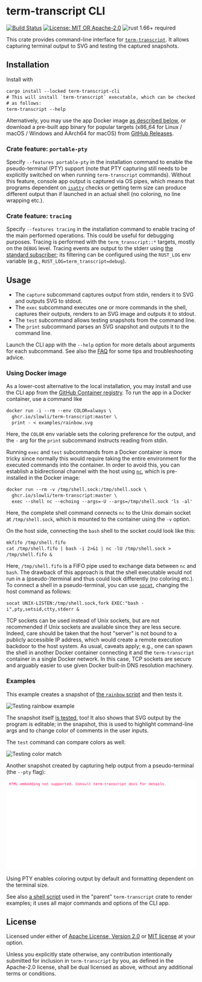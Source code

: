 # term-transcript CLI

[![Build Status](https://github.com/slowli/term-transcript/workflows/CI/badge.svg?branch=master)](https://github.com/slowli/term-transcript/actions)
[![License: MIT OR Apache-2.0](https://img.shields.io/badge/License-MIT%2FApache--2.0-blue)](https://github.com/slowli/term-transcript#license)
![rust 1.66+ required](https://img.shields.io/badge/rust-1.66+-blue.svg?label=Required%20Rust)

This crate provides command-line interface for [`term-transcript`]. It allows capturing
terminal output to SVG and testing the captured snapshots.

## Installation

Install with

```shell
cargo install --locked term-transcript-cli
# This will install `term-transcript` executable, which can be checked
# as follows:
term-transcript --help
```

Alternatively, you may use the app Docker image [as described below](#using-docker-image),
or download a pre-built app binary for popular targets (x86_64 for Linux / macOS / Windows
and AArch64 for macOS)
from [GitHub Releases](https://github.com/slowli/term-transcript/releases).

### Crate feature: `portable-pty`

Specify `--features portable-pty` in the installation command 
to enable the pseudo-terminal (PTY) support (note that PTY capturing still needs
to be explicitly switched on when running `term-transcript` commands).
Without this feature, console app output is captured via OS pipes,
which means that programs dependent on [`isatty`] checks
or getting term size can produce different output than if launched in an actual shell
(no coloring, no line wrapping etc.).

### Crate feature: `tracing`

Specify `--features tracing` in the installation command to enable tracing
of the main performed operations. This could be useful for debugging purposes.
Tracing is performed with the `term_transcript::*` targets, mostly on the `DEBUG` level.
Tracing events are output to the stderr using [the standard subscriber][fmt-subscriber];
its filtering can be configured using the `RUST_LOG` env variable
(e.g., `RUST_LOG=term_transcript=debug`).

## Usage

- The `capture` subcommand captures output from stdin, renders it to SVG and
  outputs SVG to stdout.
- The `exec` subcommand executes one or more commands in the shell, captures
  their outputs, renders to an SVG image and outputs it to stdout.
- The `test` subcommand allows testing snapshots from the command line.
- The `print` subcommand parses an SVG snapshot and outputs it to the command line.

Launch the CLI app with the `--help` option for more details about arguments
for each subcommand. See also the [FAQ] for some tips and troubleshooting advice.

### Using Docker image

As a lower-cost alternative to the local installation, you may install and use the CLI app
from the [GitHub Container registry](https://github.com/slowli/term-transcript/pkgs/container/term-transcript).
To run the app in a Docker container, use a command like

```shell
docker run -i --rm --env COLOR=always \
  ghcr.io/slowli/term-transcript:master \
  print - < examples/rainbow.svg
```

Here, the `COLOR` env variable sets the coloring preference for the output,
and the `-` arg for the `print` subcommand instructs reading from stdin.

Running `exec` and `test` subcommands from a Docker container is more tricky
since normally this would require taking the entire environment for the executed commands
into the container. In order to avoid this, you can establish a bidirectional channel
with the host using [`nc`](https://linux.die.net/man/1/nc), which is pre-installed
in the Docker image:

```shell
docker run --rm -v /tmp/shell.sock:/tmp/shell.sock \
  ghcr.io/slowli/term-transcript:master \
  exec --shell nc --echoing --args=-U --args=/tmp/shell.sock 'ls -al'
```

Here, the complete shell command connects `nc` to the Unix domain socket
at `/tmp/shell.sock`, which is mounted to the container using the `-v` option.

On the host side, connecting the `bash` shell to the socket could look like this:

```shell
mkfifo /tmp/shell.fifo
cat /tmp/shell.fifo | bash -i 2>&1 | nc -lU /tmp/shell.sock > /tmp/shell.fifo &
```

Here, `/tmp/shell.fifo` is a FIFO pipe used to exchange data between `nc` and `bash`.
The drawback of this approach is that the shell executable 
would not run in a (pseudo-)terminal and thus could look differently (no coloring etc.).
To connect a shell in a pseudo-terminal, you can use [`socat`](http://www.dest-unreach.org/socat/doc/socat.html),
changing the host command as follows:

```shell
socat UNIX-LISTEN:/tmp/shell.sock,fork EXEC:"bash -i",pty,setsid,ctty,stderr &
```

TCP sockets can be used instead of Unix sockets, but are not recommended
if Unix sockets are available since they are less secure. Indeed, care should be taken
that the host "server" is not bound to a publicly accessible IP address, which
would create a remote execution backdoor to the host system. As usual, caveats apply;
e.g., one can spawn the shell in another Docker container connecting it and the `term-transcript`
container in a single Docker network. In this case, TCP sockets are secure and arguably
easier to use given Docker built-in DNS resolution machinery.

### Examples

This example creates a snapshot of [the `rainbow` script][rainbow-script-link] and then tests it.

![Testing rainbow example][test-snapshot-link]

The snapshot itself [is tested][test-link], too! It also shows
that SVG output by the program is editable; in the snapshot, this is used to
highlight command-line args and to change color of comments in the user inputs.

The `test` command can compare colors as well:

![Testing color match][test-color-snapshot-link]

Another snapshot created by capturing help output from a pseudo-terminal
(the `--pty` flag):

![Output of `test-transcript --help`][help-snapshot-link]

Using PTY enables coloring output by default and formatting dependent
on the terminal size.

See also [a shell script][generate-snapshots] used in the "parent" `term-transcript`
crate to render examples; it uses all major commands and options of the CLI app.

## License

Licensed under either of [Apache License, Version 2.0](LICENSE-APACHE)
or [MIT license](LICENSE-MIT) at your option.

Unless you explicitly state otherwise, any contribution intentionally submitted
for inclusion in `term-transcript` by you, as defined in the Apache-2.0 license,
shall be dual licensed as above, without any additional terms or conditions. 

[`term-transcript`]: https://crates.io/crates/term-transcript
[fmt-subscriber]: https://docs.rs/tracing-subscriber/latest/tracing_subscriber/fmt/index.html
[FAQ]: https://github.com/slowli/term-transcript/blob/HEAD/FAQ.md
[rainbow-script-link]: https://github.com/slowli/term-transcript/blob/HEAD/cli/rainbow.sh
[test-snapshot-link]: https://github.com/slowli/term-transcript/raw/HEAD/cli/tests/snapshots/test.svg?sanitize=true
[test-color-snapshot-link]: https://github.com/slowli/term-transcript/raw/HEAD/cli/tests/snapshots/test-fail.svg?sanitize=true
[test-link]: https://github.com/slowli/term-transcript/blob/HEAD/cli/tests/e2e.rs
[help-snapshot-link]: https://github.com/slowli/term-transcript/raw/HEAD/cli/tests/snapshots/help.svg?sanitize=true
[`isatty`]: https://man7.org/linux/man-pages/man3/isatty.3.html
[generate-snapshots]: https://github.com/slowli/term-transcript/blob/HEAD/examples/generate-snapshots.sh

